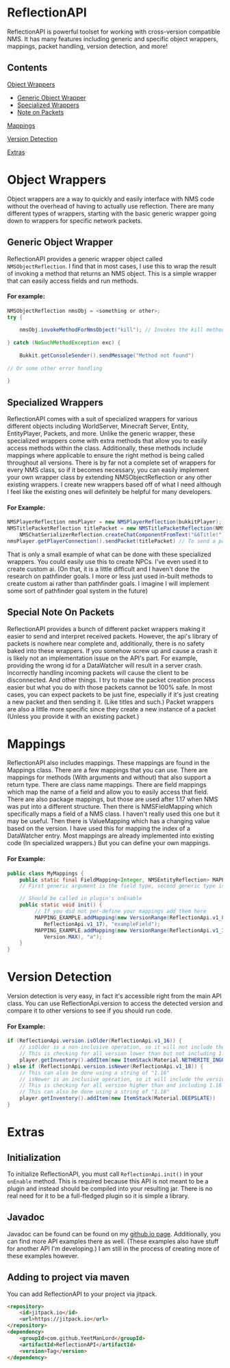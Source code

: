 # ReflectionAPI
ReflectionAPI is powerful toolset for working with cross-version compatible NMS. It has many features including generic and specific object wrappers, mappings, packet handling, version detection, and more!

## Contents 
[Object Wrappers](#object-wrappers)
- [Generic Object Wrapper](#generic-object-wrapper)
- [Specialized Wrappers](#specialized-wrappers)
- [Note on Packets](#special-note-on-packets)

[Mappings](#mappings)

[Version Detection](#version-detection)

[Extras](#extras)

# Object Wrappers
Object wrappers are a way to quickly and easily interface with NMS code without the overhead of having to actually use reflection. There are many different types of wrappers, starting with the basic generic wrapper going down to wrappers for specific network packets.

## Generic Object Wrapper
ReflectionAPI provides a generic wrapper object called `NMSObjectReflection`. I find that in most cases, I use this to wrap the result of invoking a method that returns an NMS object. This is a simple wrapper that can easily access fields and run methods.
#### For example:
```java
NMSObjectReflection nmsObj = <something or other>;
try {
 
    nmsObj.invokeMethodForNmsObject("kill"); // Invokes the kill method within this object.
 
} catch (NoSuchMethodException exc) {
 
    Bukkit.getConsoleSender().sendMessage("Method not found")
 
// Or some other error handling
 
}
```

## Specialized Wrappers
ReflectionAPI comes with a suit of specialized wrappers for various different objects including WorldServer, Minecraft Server, Entity, EntityPlayer, Packets, and more. Unlike the generic wrapper, these specialized wrappers come with extra methods that allow you to easily access methods within the class. Additionally, these methods include mappings where applicable to ensure the right method is being called throughout all versions. There is by far not a complete set of wrappers for every NMS class, so if it becomes necessary, you can easily implement your own wrapper class by extending NMSObjectReflection or any other existing wrappers. I create new wrappers based off of what I need although I feel like the existing ones will definitely be helpful for many developers.
#### For Example:
```java
NMSPlayerReflection nmsPlayer = new NMSPlayerReflection(bukkitPlayer); // Can instantiate a reflection using a Bukkit equivalent
NMSTitlePacketReflection titlePacket = new NMSTitlePacketReflection(NMSEnumTitleAction.TITLE,
    NMSChatSerializerReflection.createChatComponentFromText("&6Title!"); // Supports color codes
nmsPlayer.getPlayerConnection().sendPacket(titlePacket) // To send a packet it must be an instance of NMSPacketReflection
```
That is only a small example of what can be done with these specialized wrappers. You could easily use this to create NPCs. I've even used it to create custom ai. 
(On that, it is a little difficult and I haven't done the research on pathfinder goals. I more or less just used in-built methods to create custom ai rather than pathfinder goals. I imagine I will implement some sort of pathfinder goal system in the future)

## Special Note On Packets
ReflectionAPI provides a bunch of different packet wrappers making it easier to send and interpret received packets. However, the api's library of packets is nowhere near complete and, additionally, there is no safety baked into these wrappers. If you somehow screw up and cause a crash it is likely not an implementation issue on the API's part. For example, providing the wrong id for a DataWatcher will result in a server crash. Incorrectly handling incoming packets will cause the client to be disconnected. And other things. I try to make the packet creation process easier but what you do with those packets cannot be 100% safe.
In most cases, you can expect packets to be just fine, especially if it's just creating a new packet and then sending it. (Like titles and such.) Packet wrappers are also a little more specific since they create a new instance of a packet (Unless you provide it with an existing packet.)

# Mappings
ReflectionAPI also includes mappings. These mappings are found in the Mappings class. There are a few mappings that you can use. There are mappings for methods (With arguments and without) that also support a return type. There are class name mappings. There are field mappings which map the name of a field and allow you to easily access that field. There are also package mappings, but those are used after 1.17 when NMS was put into a different structure. Then there is NMSFieldMapping which specifically maps a field of a NMS class. I haven't really used this one but it may be useful. Then there is ValueMapping which has a changing value based on the version. I have used this for mapping the index of a DataWatcher entry.
Most mappings are already implemented into existing code (In specialized wrappers.) But you can define your own mappings.
#### For Example:
```java
public class MyMappings {
    public static final FieldMapping<Integer, NMSEntityReflection> MAPPING_EXAMPLE = new FieldMapping<>("MyMapping", NMSEntityReflection.class, Maps.newHashMap());
    // First generic argument is the field type, second generic type is associated reflection wrapper.

    // Should be called in plugin's onEnable
    public static void init() {
         // If you did not per-define your mappings add them here
         MAPPING_EXAMPLE.addMapping(new VersionRange(ReflectionApi.v1_8,
            ReflectionApi.v1_17), "exampleField");
         MAPPING_EXAMPLE.addMapping(new VersionRange(ReflectionApi.v1_17,
            Version.MAX), "a");
    }
}
```

# Version Detection
Version detection is very easy, in fact it's accessible right from the main API class. You can use ReflectionApi.version to access the detected version and compare it to other versions to see if you should run code.
#### For Example:
```java
if (ReflectionApi.version.isOlder(ReflectionApi.v1_16)) {
    // isOlder is a non-inclusive operation, so it will not include the version you are checking
    // This is checking for all version lower than but not including 1.16
    player.getInventory().addItem(new ItemStack(Material.NETHERITE_INGOT))
} else if (ReflectionApi.version.isNewer(ReflectionApi.v1_18)) {
    // This can also be done using a string of "1.16"
    // isNewer is an inclusive operation, so it will include the version you are checking
    // This is checking for all version higher than and including 1.18
    // This can also be done using a string of "1.18"
    player.getInventory().addItem(new ItemStack(Material.DEEPSLATE))
}
```

# Extras

## Initialization
To initialize ReflectionAPI, you must call `ReflectionApi.init()` in your `onEnable` method. This is required because this API is not meant to be a plugin and instead should be compiled into your resulting jar. There is no real need for it to be a full-fledged plugin so it is simple a library.

## Javadoc
Javadoc can be found can be found on my [github.io page](https://yeetmanlord.github.io/docs/ReflectionAPI). Additionally, you can find more API examples there as well. (These examples also have stuff for another API I'm developing.) I am still in the process of creating more of these examples however.

## Adding to project via maven
You can add ReflectionAPI to your project via jitpack.
```html
<repository>
    <id>jitpack.io</id>
    <url>https://jitpack.io</url>
</repository>
<dependency>
    <groupId>com.github.YeetManLord</groupId>
    <artifactId>ReflectionAPI</artifactId>
    <version>Tag</version>
</dependency>
```
